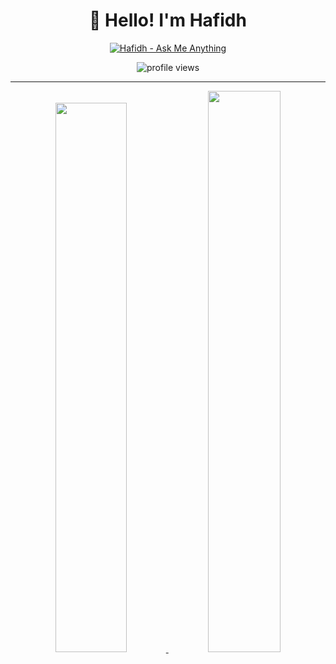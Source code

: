 <div align='center'>

  # 👋 Hello! I'm Hafidh  

  [![Hafidh - Ask Me Anything](https://img.shields.io/static/v1?label=Discussions&message=Ask%20Me%20Anything&color=green&style=for-the-badge&logo=github&logoColor=white)](https://github.com/hafidh7/hafidh7/discussions/new?category=ask-me-anything)

  <img src="https://gpvc.arturio.dev/hafidh7" alt="profile views">

</div>

---

<p align="center">
  <a href="https://github-readme-stats.vercel.app/api/top-langs/?username=hafidh7&count_private=true&theme=transparent&hide_langs_below=1&layout=compact&hide_border=true">
  <img width="47.5%" src="https://github-readme-stats.vercel.app/api/top-langs/?username=hafidh7&count_private=true&theme=transparent&hide_langs_below=1&layout=compact&hide_border=true" />
  </a>
  <a href="https://github-readme-stats.vercel.app/api?username=hafidh7&count_private=true&show_icons=true&theme=transparent&hide_border=true">
  <img width="48%" src="https://github-readme-stats.vercel.app/api?username=hafidh7&show_icons=true&count_private=true&theme=transparent&hide_border=true" />
  </a>
</p>